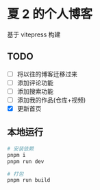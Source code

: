 # 夏 2 的个人博客

基于 vitepress 构建

## TODO

- [ ] 将以往的博客迁移过来
- [ ] 添加评论功能
- [ ] 添加搜索功能
- [ ] 添加我的作品(仓库+视频)
- [x] 更新首页

## 本地运行

```bash
# 安装依赖
pnpm i
pnpm run dev

# 打包
pnpm run build
```
